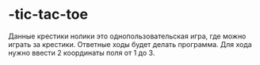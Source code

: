 # -tic-tac-toe
Данные крестики нолики это однопользовательская игра, где можно играть за крестики. Ответные ходы будет делать программа.
Для хода нужно ввести 2 координаты поля от 1 до 3. 
